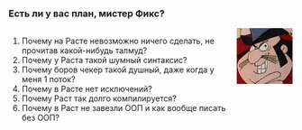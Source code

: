 ### Есть ли у вас план, мистер Фикс?

<style>
.twocolumn_00 {
   display: grid;
   grid-template-columns: 4fr 1fr;
   grid-gap: 10px;
   text-align: left;
}
</style>

<div class="twocolumn_00">
  <div>

1. Почему на Расте невозможно ничего сделать, не прочитав какой-нибудь талмуд?
2. Почему у Раста такой шумный синтаксис?
3. Почему боров чекер такой душный, даже когда у меня 1 поток?
4. Почему в Расте нет исключений?
5. Почему Раст так долго компилируется?
6. Почему в Раст не завезли ООП и как вообще писать без ООП?
  </div>
  <div>
    <img src="slides/00/mr_fix.png" alt="slides/00/mr_fix.png"></img>
  </div>
</div>

